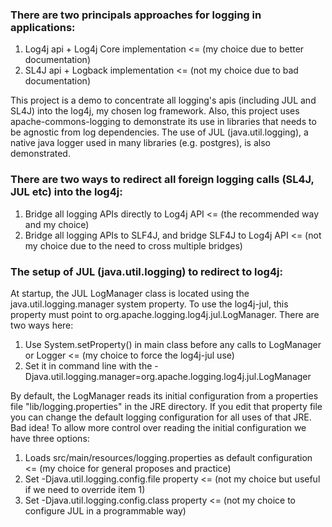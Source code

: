 ### There are two principals approaches for logging in applications:

1. Log4j api + Log4j Core implementation <= (my choice due to better documentation)
2. SL4J api + Logback implementation <= (not my choice due to bad documentation)

This project is a demo to concentrate all logging's apis (including JUL and SL4J) into the log4j, my chosen log framework.
Also, this project uses apache-commons-logging to demonstrate its use in libraries that needs to be agnostic from log dependencies.
The use of JUL (java.util.logging), a native java logger used in many libraries (e.g. postgres), is also demonstrated.

### There are two ways to redirect all foreign logging calls (SL4J, JUL etc) into the log4j:

1. Bridge all logging APIs directly to Log4j API <= (the recommended way and my choice)
2. Bridge all logging APIs to SLF4J, and bridge SLF4J to Log4j API <= (not my choice due to the need to cross multiple bridges)

### The setup of JUL (java.util.logging) to redirect to log4j: 

At startup, the JUL LogManager class is located using the java.util.logging.manager system property.
To use the log4j-jul, this property must point to org.apache.logging.log4j.jul.LogManager. There are two ways here:

1. Use System.setProperty() in main class before any calls to LogManager or Logger <= (my choice to force the log4j-jul use)
2. Set it in command line with the -Djava.util.logging.manager=org.apache.logging.log4j.jul.LogManager

By default, the LogManager reads its initial configuration from a properties file "lib/logging.properties" in the JRE directory.
If you edit that property file you can change the default logging configuration for all uses of that JRE. Bad idea!
To allow more control over reading the initial configuration we have three options:

1. Loads src/main/resources/logging.properties as default configuration <= (my choice for general proposes and practice)
2. Set -Djava.util.logging.config.file property <= (not my choice but useful if we need to override item 1)
3. Set -Djava.util.logging.config.class property <= (not my choice to configure JUL in a programmable way)
